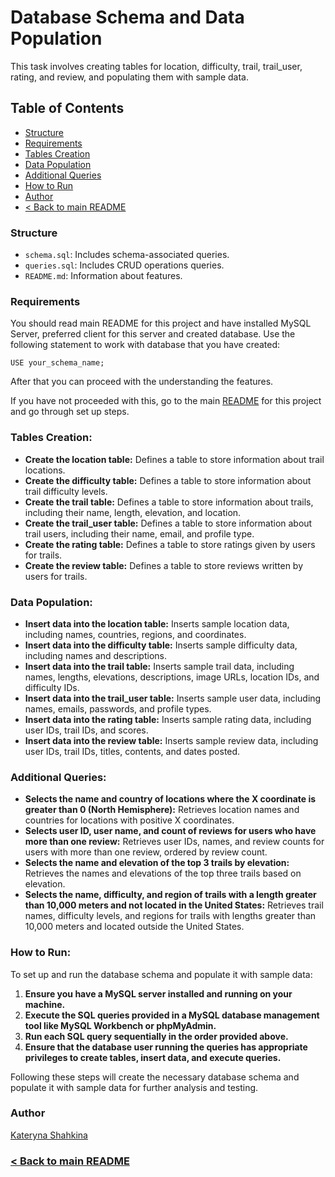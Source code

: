 # Database Schema and Data Population

This task involves creating tables for location, difficulty, trail, trail_user, rating, and review, and populating them with sample data.

## Table of Contents
- [Structure](#structure)
- [Requirements](#requirements)
- [Tables Creation](#tables-creation)
- [Data Population](#data-population)
- [Additional Queries](#additional-queries)
- [How to Run](#how-to-run)
- [Author](#author)
- [< Back to main README](https://github.com/kshashkina/databaseFundamentals/blob/main/README.md)

### Structure
- `schema.sql`: Includes schema-associated queries.
- `queries.sql`: Includes CRUD operations queries.
- `README.md`: Information about features.

### Requirements

You should read main README for this project and have installed MySQL Server, preferred client for this server and created database. Use the following statement to work with database that you have created:
```mysql
USE your_schema_name;
```
After that you can proceed with the understanding the features.

If you have not proceeded with this, go to the main [README](https://github.com/kshashkina/databaseFundamentals/blob/main/README.md) for this project and go through set up steps.

### Tables Creation:

- **Create the location table:** Defines a table to store information about trail locations.
- **Create the difficulty table:** Defines a table to store information about trail difficulty levels.
- **Create the trail table:** Defines a table to store information about trails, including their name, length, elevation, and location.
- **Create the trail_user table:** Defines a table to store information about trail users, including their name, email, and profile type.
- **Create the rating table:** Defines a table to store ratings given by users for trails.
- **Create the review table:** Defines a table to store reviews written by users for trails.

### Data Population:

- **Insert data into the location table:** Inserts sample location data, including names, countries, regions, and coordinates.
- **Insert data into the difficulty table:** Inserts sample difficulty data, including names and descriptions.
- **Insert data into the trail table:** Inserts sample trail data, including names, lengths, elevations, descriptions, image URLs, location IDs, and difficulty IDs.
- **Insert data into the trail_user table:** Inserts sample user data, including names, emails, passwords, and profile types.
- **Insert data into the rating table:** Inserts sample rating data, including user IDs, trail IDs, and scores.
- **Insert data into the review table:** Inserts sample review data, including user IDs, trail IDs, titles, contents, and dates posted.

### Additional Queries:

- **Selects the name and country of locations where the X coordinate is greater than 0 (North Hemisphere):** Retrieves location names and countries for locations with positive X coordinates.
- **Selects user ID, user name, and count of reviews for users who have more than one review:** Retrieves user IDs, names, and review counts for users with more than one review, ordered by review count.
- **Selects the name and elevation of the top 3 trails by elevation:** Retrieves the names and elevations of the top three trails based on elevation.
- **Selects the name, difficulty, and region of trails with a length greater than 10,000 meters and not located in the United States:** Retrieves trail names, difficulty levels, and regions for trails with lengths greater than 10,000 meters and located outside the United States.

### How to Run:

To set up and run the database schema and populate it with sample data:

1. **Ensure you have a MySQL server installed and running on your machine.**
2. **Execute the SQL queries provided in a MySQL database management tool like MySQL Workbench or phpMyAdmin.**
3. **Run each SQL query sequentially in the order provided above.**
4. **Ensure that the database user running the queries has appropriate privileges to create tables, insert data, and execute queries.**

Following these steps will create the necessary database schema and populate it with sample data for further analysis and testing.

### Author
[Kateryna Shahkina](https://github.com/kshashkina)

### [< Back to main README](https://github.com/kshashkina/databaseFundamentals/blob/main/README.md) 

